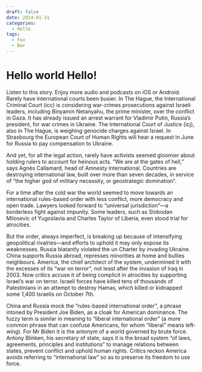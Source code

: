 ```yaml
---
draft: false 
date: 2024-01-31 
categories:
  - Hello
tags:
  - Foo
  - Bar
---
```


# Hello world Hello!

<!-- more -->

Listen to this story. Enjoy more audio and podcasts on iOS or Android.
Rarely have international courts been busier. In The Hague, the International Criminal Court (icc) is considering war-crimes prosecutions against Israeli leaders, including Binyamin Netanyahu, the prime minister, over the conflict in Gaza. It has already issued an arrest warrant for Vladimir Putin, Russia’s president, for war crimes in Ukraine. The International Court of Justice (icj), also in The Hague, is weighing genocide charges against Israel. In Strasbourg the European Court of Human Rights will hear a request in June for Russia to pay compensation to Ukraine.

And yet, for all the legal action, rarely have activists seemed gloomier about holding rulers to account for heinous acts. “We are at the gates of hell,” says Agnès Callamard, head of Amnesty International. Countries are destroying international law, built over more than seven decades, in service of “the higher god of military necessity, or geostrategic domination”.

For a time after the cold war the world seemed to move towards an international rules-based order with less conflict, more democracy and open trade. Lawyers looked forward to “universal jurisdiction”—a borderless fight against impunity. Some leaders, such as Slobodan Milosevic of Yugoslavia and Charles Taylor of Liberia, even stood trial for atrocities.

But the order, always imperfect, is breaking up because of intensifying geopolitical rivalries—and efforts to uphold it may only expose its weaknesses. Russia blatantly violated the un Charter by invading Ukraine. China supports Russia abroad, represses minorities at home and bullies neighbours. America, the chief architect of the system, undermined it with the excesses of its “war on terror”, not least after the invasion of Iraq in 2003. Now critics accuse it of being complicit in atrocities by supporting Israel’s war on terror. Israeli forces have killed tens of thousands of Palestinians in an attempt to destroy Hamas, which killed or kidnapped some 1,400 Israelis on October 7th.

China and Russia mock the “rules-based international order”, a phrase intoned by President Joe Biden, as a cloak for American dominance. The fuzzy term is similar in meaning to “liberal international order” (a more common phrase that can confuse Americans, for whom “liberal” means left-wing). For Mr Biden it is the antonym of a world governed by brute force. Antony Blinken, his secretary of state, says it is the broad system “of laws, agreements, principles and institutions” to manage relations between states, prevent conflict and uphold human rights. Critics reckon America avoids referring to “international law” so as to preserve its freedom to use force.


